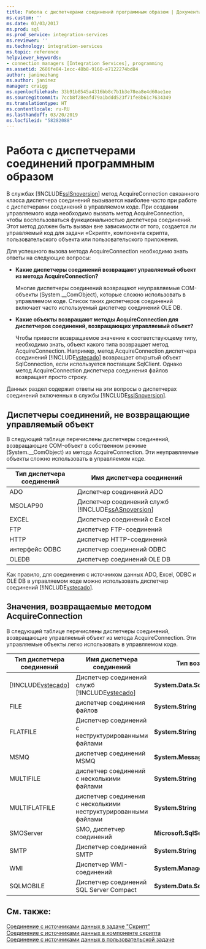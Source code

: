 ```yaml
---
title: Работа с диспетчерами соединений программным образом | Документы Майкрософт
ms.custom: ''
ms.date: 03/03/2017
ms.prod: sql
ms.prod_service: integration-services
ms.reviewer: ''
ms.technology: integration-services
ms.topic: reference
helpviewer_keywords:
- connection managers [Integration Services], programming
ms.assetid: 2686fe84-1ecc-48b8-9160-e7122274bd84
author: janinezhang
ms.author: janinez
manager: craigg
ms.openlocfilehash: 33b91b8545a4316bb8c7b1b3e78ea8e4d60ae1ee
ms.sourcegitcommit: 7ccb8f28eafd79a1bddd523f71fe8b61c7634349
ms.translationtype: HT
ms.contentlocale: ru-RU
ms.lasthandoff: 03/20/2019
ms.locfileid: "58282088"
---
```

# <a name="working-with-connection-managers-programmatically"></a>Работа с диспетчерами соединений программным образом
  В службах [!INCLUDE[ssISnoversion](../includes/ssisnoversion-md.md)] метод AcquireConnection связанного класса диспетчера соединений вызывается наиболее часто при работе с диспетчерами соединений в управляемом коде. При создании управляемого кода необходимо вызвать метод AcquireConnection, чтобы воспользоваться функциональностью диспетчера соединений. Этот метод должен быть вызван вне зависимости от того, создается ли управляемый код для задачи «Скрипт», компонента скрипта, пользовательского объекта или пользовательского приложения.  
  
 Для успешного вызова метода AcquireConnection необходимо знать ответы на следующие вопросы:  
  
-   **Какие диспетчеры соединений возвращают управляемый объект из метода AcquireConnection?**  
  
     Многие диспетчеры соединений возвращают неуправляемые COM-объекты (System.__ComObject), которые сложно использовать в управляемом коде. Список таких диспетчеров соединений включает часто используемый диспетчер соединений OLE DB.  
  
-   **Какие объекты возвращают методы AcquireConnection для диспетчеров соединений, возвращающих управляемый объект?**  
  
     Чтобы привести возвращаемое значение к соответствующему типу, необходимо знать, объект какого типа возвращает метод AcquireConnection. Например, метод AcquireConnection диспетчера соединений [!INCLUDE[vstecado](../includes/vstecado-md.md)] возвращает открытый объект SqlConnection, если используется поставщик SqlClient. Однако метод AcquireConnection диспетчера соединения файлов возвращает просто строку.  
  
 Данных раздел содержит ответы на эти вопросы о диспетчерах соединений включенных в службы [!INCLUDE[ssISnoversion](../includes/ssisnoversion-md.md)].  
  
## <a name="connection-managers-that-do-not-return-a-managed-object"></a>Диспетчеры соединений, не возвращающие управляемый объект  
 В следующей таблице перечислены диспетчеры соединений, возвращающие COM-объект в собственном режиме (System.__ComObject) из метода AcquireConnection. Эти неуправляемые объекты сложно использовать в управляемом коде.  
  
|Тип диспетчера соединений|Имя диспетчера соединений|  
|-----------------------------|-----------------------------|  
|ADO|Диспетчер соединений ADO|  
|MSOLAP90|Диспетчер соединений служб [!INCLUDE[ssASnoversion](../includes/ssasnoversion-md.md)]|  
|EXCEL|Диспетчер соединений с Excel|  
|FTP|диспетчер FTP-соединений|  
|HTTP|диспетчер HTTP-соединений|  
|интерфейс ODBC|диспетчер соединений ODBC|  
|OLEDB|диспетчер соединений OLE DB|  
  
 Как правило, для соединения с источником данных ADO, Excel, ODBC и OLE DB в управляемом коде можно использовать диспетчер соединений [!INCLUDE[vstecado](../includes/vstecado-md.md)].  
  
## <a name="return-values-from-the-acquireconnection-method"></a>Значения, возвращаемые методом AcquireConnection  
 В следующей таблице перечислены диспетчеры соединений, возвращающие управляемый объект из метода AcquireConnection. Эти управляемые объекты легко использовать в управляемом коде.  
  
|Тип диспетчера соединений|Имя диспетчера соединений|Тип возвращаемого значения|Дополнительные сведения|  
|-----------------------------|-----------------------------|--------------------------|----------------------------|  
|[!INCLUDE[vstecado](../includes/vstecado-md.md)]|Диспетчер соединений служб [!INCLUDE[vstecado](../includes/vstecado-md.md)]|**System.Data.SqlClient.SqlConnection**||  
|FILE|диспетчер соединения файлов|**System.String**|Путь к файлу.|  
|FLATFILE|Диспетчер соединений с неструктурированными файлами|**System.String**|Путь к файлу.|  
|MSMQ|диспетчер соединений MSMQ|**System.Messaging.MessageQueue**||  
|MULTIFILE|диспетчер соединений с несколькими файлами|**System.String**|Путь к одному из файлов.|  
|MULTIFLATFILE|диспетчер соединения с несколькими неструктурированными файлами|**System.String**|Путь к одному из файлов.|  
|SMOServer|SMO, диспетчер соединений|**Microsoft.SqlServer.Management.Smo.Server**||  
|SMTP|Диспетчер соединений SMTP|**System.String**|Например: `SmtpServer=<server name>;UseWindowsAuthentication=True;EnableSsl=False;`|  
|WMI|Диспетчер WMI-соединений|**System.Management.ManagementScope**||  
|SQLMOBILE|Диспетчер соединений SQL Server Compact|**System.Data.SqlServerCe.SqlCeConnection**||  
  
## <a name="see-also"></a>См. также:  
 [Соединение с источниками данных в задаче "Скрипт"](../integration-services/extending-packages-scripting/task/connecting-to-data-sources-in-the-script-task.md)   
 [Соединение с источниками данных в компоненте скрипта](../integration-services/extending-packages-scripting/data-flow-script-component/connecting-to-data-sources-in-the-script-component.md)   
 [Соединение с источниками данных в пользовательской задаче](../integration-services/extending-packages-custom-objects/task/connecting-to-data-sources-in-a-custom-task.md)  
  
  
